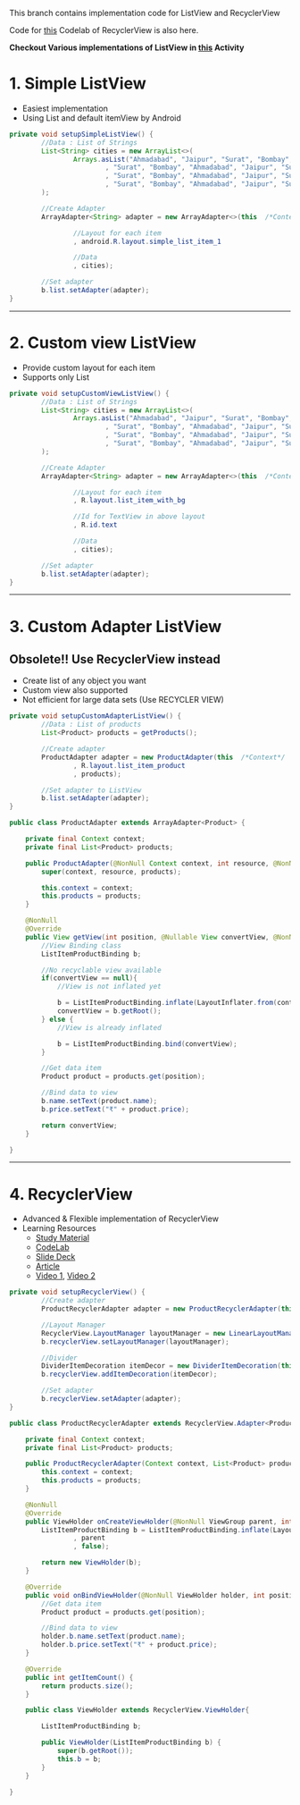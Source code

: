 This branch contains implementation code for ListView and RecyclerView

Code for [this](https://codelabs.developers.google.com/codelabs/android-training-create-recycler-view/index.html?index=..%2F..%2Fandroid-training#0) Codelab of RecyclerView is also here.

**Checkout Various implementations of ListView in [this](https://github.com/lswarnkar1/NAAD-Sessions-Practice/blob/listview_recyclerview/app/src/main/java/com/lavish/android/practice/ListViewSampleActivity.java) Activity**

# 1. Simple ListView

- Easiest implementation
- Using List<String> and default itemView by Android

```java
private void setupSimpleListView() {
        //Data : List of Strings
        List<String> cities = new ArrayList<>(
                Arrays.asList("Ahmadabad", "Jaipur", "Surat", "Bombay", "Ahmadabad", "Jaipur"
                        , "Surat", "Bombay", "Ahmadabad", "Jaipur", "Surat", "Bombay"
                        , "Surat", "Bombay", "Ahmadabad", "Jaipur", "Surat", "Bombay"
                        , "Surat", "Bombay", "Ahmadabad", "Jaipur", "Surat", "Bombay")
        );

        //Create Adapter
        ArrayAdapter<String> adapter = new ArrayAdapter<>(this  /*Context*/

                //Layout for each item
                , android.R.layout.simple_list_item_1

                //Data
                , cities);

        //Set adapter
        b.list.setAdapter(adapter);
}
```

---

# 2. Custom view ListView

- Provide custom layout for each item
- Supports only List<String>

```java
private void setupCustomViewListView() {
        //Data : List of Strings
        List<String> cities = new ArrayList<>(
                Arrays.asList("Ahmadabad", "Jaipur", "Surat", "Bombay", "Ahmadabad", "Jaipur"
                        , "Surat", "Bombay", "Ahmadabad", "Jaipur", "Surat", "Bombay"
                        , "Surat", "Bombay", "Ahmadabad", "Jaipur", "Surat", "Bombay"
                        , "Surat", "Bombay", "Ahmadabad", "Jaipur", "Surat", "Bombay")
        );

        //Create Adapter
        ArrayAdapter<String> adapter = new ArrayAdapter<>(this  /*Context*/

                //Layout for each item
                , R.layout.list_item_with_bg

                //Id for TextView in above layout
                , R.id.text

                //Data
                , cities);

        //Set adapter
        b.list.setAdapter(adapter);
}
```

---

# 3. Custom Adapter ListView

## Obsolete!! Use RecyclerView instead

- Create list of any object you want
- Custom view also supported
- Not efficient for large data sets (Use RECYCLER VIEW)

```java
private void setupCustomAdapterListView() {
        //Data : List of products
        List<Product> products = getProducts();

        //Create adapter
        ProductAdapter adapter = new ProductAdapter(this  /*Context*/
                , R.layout.list_item_product
                , products);

        //Set adapter to ListView
        b.list.setAdapter(adapter);
}
```

```java
public class ProductAdapter extends ArrayAdapter<Product> {

    private final Context context;
    private final List<Product> products;

    public ProductAdapter(@NonNull Context context, int resource, @NonNull List<Product> products) {
        super(context, resource, products);

        this.context = context;
        this.products = products;
    }

    @NonNull
    @Override
    public View getView(int position, @Nullable View convertView, @NonNull ViewGroup parent) {
        //View Binding class
        ListItemProductBinding b;

        //No recyclable view available
        if(convertView == null){
            //View is not inflated yet

            b = ListItemProductBinding.inflate(LayoutInflater.from(context));
            convertView = b.getRoot();
        } else {
            //View is already inflated

            b = ListItemProductBinding.bind(convertView);
        }

        //Get data item
        Product product = products.get(position);

        //Bind data to view
        b.name.setText(product.name);
        b.price.setText("₹" + product.price);

        return convertView;
    }

}
```

---

# 4. RecyclerView

- Advanced & Flexible implementation of RecyclerView
- Learning Resources
  - [Study Material](https://google-developer-training.github.io/android-developer-fundamentals-course-concepts-v2/unit-2-user-experience/lesson-4-user-interaction/4-5-c-recyclerview/4-5-c-recyclerview.html)
  - [CodeLab](https://codelabs.developers.google.com/codelabs/android-training-create-recycler-view/index.html?index=..%2F..%2Fandroid-training#0)
  - [Slide Deck](https://docs.google.com/presentation/d/1tLLYBSGl9d8nHc_88007kTOZvXdSY0oqIRF3APIgm34/edit#slide=id.g16d0713f7e_0_23)
  - [Article](https://guides.codepath.com/android/using-the-recyclerview)
  - [Video 1](https://www.youtube.com/watch?v=QW0o21ZjmDM&list=PLlyCyjh2pUe9wv-hU4my-Nen_SvXIzxGB&index=28), [Video 2](https://www.youtube.com/watch?v=552-7VGGYMM&list=PLlyCyjh2pUe9wv-hU4my-Nen_SvXIzxGB&index=29)

```java
private void setupRecyclerView() {
        //Create adapter
        ProductRecyclerAdapter adapter = new ProductRecyclerAdapter(this, getProducts());

        //Layout Manager
        RecyclerView.LayoutManager layoutManager = new LinearLayoutManager(this);
        b.recyclerView.setLayoutManager(layoutManager);

        //Divider
        DividerItemDecoration itemDecor = new DividerItemDecoration(this, DividerItemDecoration.VERTICAL);
        b.recyclerView.addItemDecoration(itemDecor);

        //Set adapter
        b.recyclerView.setAdapter(adapter);
}
```

```java
public class ProductRecyclerAdapter extends RecyclerView.Adapter<ProductRecyclerAdapter.ViewHolder> {

    private final Context context;
    private final List<Product> products;

    public ProductRecyclerAdapter(Context context, List<Product> products) {
        this.context = context;
        this.products = products;
    }

    @NonNull
    @Override
    public ViewHolder onCreateViewHolder(@NonNull ViewGroup parent, int viewType) {
        ListItemProductBinding b = ListItemProductBinding.inflate(LayoutInflater.from(context)
                , parent
                , false);

        return new ViewHolder(b);
    }

    @Override
    public void onBindViewHolder(@NonNull ViewHolder holder, int position) {
        //Get data item
        Product product = products.get(position);

        //Bind data to view
        holder.b.name.setText(product.name);
        holder.b.price.setText("₹" + product.price);
    }

    @Override
    public int getItemCount() {
        return products.size();
    }

    public class ViewHolder extends RecyclerView.ViewHolder{

        ListItemProductBinding b;

        public ViewHolder(ListItemProductBinding b) {
            super(b.getRoot());
            this.b = b;
        }
    }

}
```
